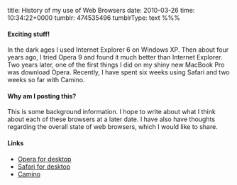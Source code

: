 title: History of my use of Web Browsers
date: 2010-03-26
time: 10:34:22+0000
tumblr: 474535496
tumblrType: text
%%%

#### Exciting stuff!

In the dark ages I used Internet Explorer 6 on Windows XP. Then about four years ago, I tried Opera 9 and found it much better than Internet Explorer. Two years later, one of the first things I did on my shiny new MacBook Pro was download Opera. Recently, I have spent six weeks using Safari and two weeks so far with Camino.  

#### Why am I posting this?

This is some background information. I hope to write about what I think about each of these browsers at a later date. I have also have thoughts regarding the overall state of web browsers, which I would like to share.  

#### Links
- [Opera for desktop](http://www.opera.com/browser/)
- [Safari for desktop](http://www.apple.com/safari/)
- [Camino](http://caminobrowser.org/)
